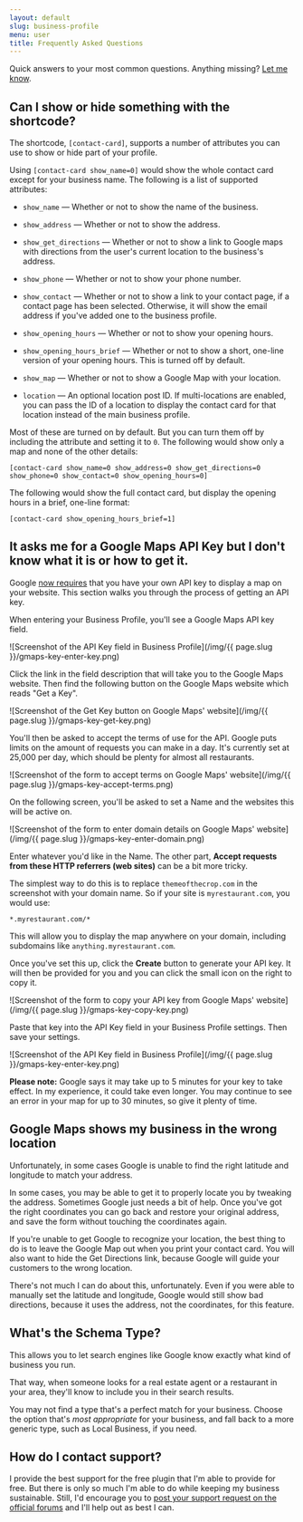 ```yaml
---
layout: default
slug: business-profile
menu: user
title: Frequently Asked Questions
---
```

Quick answers to your most common questions. Anything missing? [Let me know](http://themeofthecrop.com/about/support).

## <a name="shortcode"></a> Can I show or hide something with the shortcode?

The shortcode, `[contact-card]`, supports a number of attributes you can use to show or hide part of your profile.

Using `[contact-card show_name=0]` would show the whole contact card except for your business name. The following is a list of supported attributes:

- `show_name` &mdash; Whether or not to show the name of the business.

- `show_address` &mdash; Whether or not to show the address.

- `show_get_directions` &mdash; Whether or not to show a link to Google maps with directions from the user's current location to the business's address.

- `show_phone` &mdash; Whether or not to show your phone number.

- `show_contact` &mdash; Whether or not to show a link to your contact page, if a contact page has been selected. Otherwise, it will show the email address if you've added one to the business profile.

- `show_opening_hours` &mdash; Whether or not to show your opening hours.

- `show_opening_hours_brief` &mdash; Whether or not to show a short, one-line version of your opening hours. This is turned off by default.

- `show_map` &mdash; Whether or not to show a Google Map with your location.

- `location` &mdash; An optional location post ID. If multi-locations are enabled, you can pass the ID of a location to display the contact card for that location instead of the main business profile.

Most of these are turned on by default. But you can turn them off by including the attribute and setting it to `0`. The following would show only a map and none of the other details:

`[contact-card show_name=0 show_address=0 show_get_directions=0 show_phone=0 show_contact=0 show_opening_hours=0]`

The following would show the full contact card, but display the opening hours in a brief, one-line format:

`[contact-card show_opening_hours_brief=1]`

## <a name="google-maps-api-key"></a> It asks me for a Google Maps API Key but I don't know what it is or how to get it.

Google [now requires](https://googlegeodevelopers.blogspot.co.uk/2016/06/building-for-scale-updates-to-google.html) that you have your own API key to display a map on your website. This section walks you through the process of getting an API key.

When entering your Business Profile, you'll see a Google Maps API key field.

![Screenshot of the API Key field in Business Profile](/img/{{ page.slug }}/gmaps-key-enter-key.png)

Click the link in the field description that will take you to the Google Maps website. Then find the following button on the Google Maps website which reads "Get a Key".

![Screenshot of the Get Key button on Google Maps' website](/img/{{ page.slug }}/gmaps-key-get-key.png)

You'll then be asked to accept the terms of use for the API. Google puts limits on the amount of requests you can make in a day. It's currently set at 25,000 per day, which should be plenty for almost all restaurants.

![Screenshot of the form to accept terms on Google Maps' website](/img/{{ page.slug }}/gmaps-key-accept-terms.png)

On the following screen, you'll be asked to set a Name and the websites this will be active on.

![Screenshot of the form to enter domain details on Google Maps' website](/img/{{ page.slug }}/gmaps-key-enter-domain.png)

Enter whatever you'd like in the Name. The other part, **Accept requests from these HTTP referrers (web sites)** can be a bit more tricky.

The simplest way to do this is to replace `themeofthecrop.com` in the screenshot with your domain name. So if your site is `myrestaurant.com`, you would use:

`*.myrestaurant.com/*`

This will allow you to display the map anywhere on your domain, including subdomains like `anything.myrestaurant.com`.

Once you've set this up, click the **Create** button to generate your API key. It will then be provided for you and you can click the small icon on the right to copy it.

![Screenshot of the form to copy your API key from Google Maps' website](/img/{{ page.slug }}/gmaps-key-copy-key.png)

Paste that key into the API Key field in your Business Profile settings. Then save your settings.

![Screenshot of the API Key field in Business Profile](/img/{{ page.slug }}/gmaps-key-enter-key.png)

**Please note:** Google says it may take up to 5 minutes for your key to take effect. In my experience, it could take even longer. You may continue to see an error in your map for up to 30 minutes, so give it plenty of time.

## <a name="map-latlon"></a> Google Maps shows my business in the wrong location

Unfortunately, in some cases Google is unable to find the right latitude and longitude to match your address.

In some cases, you may be able to get it to properly locate you by tweaking the address. Sometimes Google just needs a bit of help. Once you've got the right coordinates you can go back and restore your original address, and save the form without touching the coordinates again.

If you're unable to get Google to recognize your location, the best thing to do is to leave the Google Map out when you print your contact card. You will also want to hide the Get Directions link, because Google will guide your customers to the wrong location.

There's not much I can do about this, unfortunately. Even if you were able to manually set the latitude and longitude, Google would still show bad directions, because it uses the address, not the coordinates, for this feature.

## <a name="schema-type"></a> What's the Schema Type?

This allows you to let search engines like Google know exactly what kind of business you run.

That way, when someone looks for a real estate agent or a restaurant in your area, they'll know to include you in their search results.

You may not find a type that's a perfect match for your business. Choose the option that's *most appropriate* for your business, and fall back to a more generic type, such as Local Business, if you need.

## <a name="support"></a> How do I contact support?

I provide the best support for the free plugin that I'm able to provide for free. But there is only so much I'm able to do while keeping my business sustainable. Still, I'd encourage you to [post your support request on the official forums](http://wordpress.org/support/plugin/business-profile) and I'll help out as best I can.

